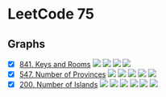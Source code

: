 # LeetCode 75 

## Graphs

- [x] [841. Keys and Rooms](src/main/java/LeetCode0841.java) ![](https://img.shields.io/badge/Medium-orange) ![](https://img.shields.io/badge/Graph-grey) ![](https://img.shields.io/badge/DFS-grey) ![](https://img.shields.io/badge/BFS-grey) 
- [x] [547. Number of Provinces](src/main/java/LeetCode0547.java) ![](https://img.shields.io/badge/Medium-orange) ![](https://img.shields.io/badge/Graph-grey) ![](https://img.shields.io/badge/DFS-grey) ![](https://img.shields.io/badge/BFS-grey) ![](https://img.shields.io/badge/Union_Find-grey)
- [x] [200. Number of Islands](src/main/java/LeetCode0200.java) ![](https://img.shields.io/badge/Medium-orange) ![](https://img.shields.io/badge/Graph-grey) ![](https://img.shields.io/badge/DFS-grey) ![](https://img.shields.io/badge/BFS-grey) ![](https://img.shields.io/badge/Union_Find-grey) ![](https://img.shields.io/badge/Matrix-grey)